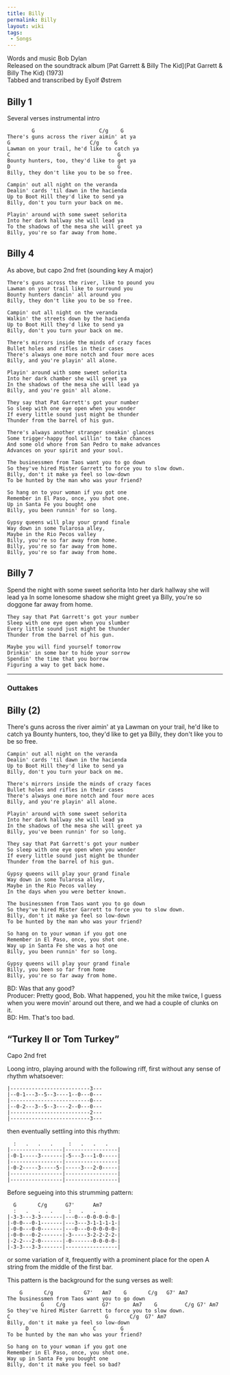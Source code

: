 ```yaml
---
title: Billy
permalink: Billy
layout: wiki
tags:
 - Songs
---
```


Words and music Bob Dylan  
Released on the soundtrack album [Pat Garrett & Billy The
Kid](Pat Garrett & Billy The Kid) (1973)  
Tabbed and transcribed by Eyolf Østrem

<h2 class="songversion">
Billy 1

</h2>
Several verses instrumental intro

            G                     C/g    G
    There's guns across the river aimin' at ya
    G                          C/g     G
    Lawman on your trail, he'd like to catch ya
    C                                   G
    Bounty hunters, too, they'd like to get ya
    D                                   G
    Billy, they don't like you to be so free.

    Campin' out all night on the veranda
    Dealin' cards 'til dawn in the hacienda
    Up to Boot Hill they'd like to send ya
    Billy, don't you turn your back on me.

    Playin' around with some sweet señorita
    Into her dark hallway she will lead ya
    To the shadows of the mesa she will greet ya
    Billy, you're so far away from home.

<h2 class="songversion">
Billy 4

</h2>
As above, but capo 2nd fret (sounding key A major)

    There's guns across the river, like to pound you
    Lawman on your trail like to surround you
    Bounty hunters dancin' all around you
    Billy, they don't like you to be so free.

    Campin' out all night on the veranda
    Walkin' the streets down by the hacienda
    Up to Boot Hill they'd like to send ya
    Billy, don't you turn your back on me.

    There's mirrors inside the minds of crazy faces
    Bullet holes and rifles in their cases
    There's always one more notch and four more aces
    Billy, and you're playin' all alone.

    Playin' around with some sweet señorita
    Into her dark chamber she will greet ya
    In the shadows of the mesa she will lead ya
    Billy, and you're goin' all alone.

    They say that Pat Garrett's got your number
    So sleep with one eye open when you wonder
    If every little sound just might be thunder
    Thunder from the barrel of his gun.

    There's always another stranger sneakin' glances
    Some trigger-happy fool willin' to take chances
    And some old whore from San Pedro to make advances
    Advances on your spirit and your soul.

    The businessmen from Taos want you to go down
    So they've hired Mister Garrett to force you to slow down.
    Billy, don't it make ya feel so low-down
    To be hunted by the man who was your friend?

    So hang on to your woman if you got one
    Remember in El Paso, once, you shot one.
    Up in Santa Fe you bought one
    Billy, you been runnin' for so long.

    Gypsy queens will play your grand finale
    Way down in some Tularosa alley,
    Maybe in the Rio Pecos valley
    Billy, you're so far away from home.
    Billy, you're so far away from home.
    Billy, you're so far away from home.

<h2 class="songversion">
Billy 7

</h2>
    Spend the night with some sweet señorita
    Into her dark hallway she will lead ya
    In some lonesome shadow she might greet ya
    Billy, you're so doggone far away from home.

    They say that Pat Garrett's got your number
    Sleep with one eye open when you slumber
    Every little sound just might be thunder
    Thunder from the barrel of his gun.

    Maybe you will find yourself tomorrow
    Drinkin' in some bar to hide your sorrow
    Spendin' the time that you borrow
    Figuring a way to get back home.

* * * * *

<h3>
Outtakes

</h3>
<h2 class="songversion">
Billy (2)

</h2>
    There's guns across the river aimin' at ya
    Lawman on your trail, he'd like to catch ya
    Bounty hunters, too, they'd like to get ya
    Billy, they don't like you to be so free.

    Campin' out all night on the veranda
    Dealin' cards 'til dawn in the hacienda
    Up to Boot Hill they'd like to send ya
    Billy, don't you turn your back on me.

    There's mirrors inside the minds of crazy faces
    Bullet holes and rifles in their cases
    There's always one more notch and four more aces
    Billy, and you're playin' all alone.

    Playin' around with some sweet señorita
    Into her dark hallway she will lead ya
    In the shadows of the mesa she will greet ya
    Billy, you've been runnin' for so long.

    They say that Pat Garrett's got your number
    So sleep with one eye open when you wonder
    If every little sound just might be thunder
    Thunder from the barrel of his gun.

    Gypsy queens will play your grand finale
    Way down in some Tularosa alley,
    Maybe in the Rio Pecos valley
    In the days when you were better known.

    The businessmen from Taos want you to go down
    So they've hired Mister Garrett to force you to slow down.
    Billy, don't it make ya feel so low-down
    To be hunted by the man who was your friend?

    So hang on to your woman if you got one
    Remember in El Paso, once, you shot one.
    Way up in Santa Fe she was a hot one
    Billy, you been runnin' for so long.

    Gypsy queens will play your grand finale
    Billy, you been so far from home
    Billy, you're so far away from home.

BD: Was that any good?  
Producer: Pretty good, Bob. What happened, you hit the mike twice, I
guess when you were movin' around out there, and we had a couple of
clunks on it.  
BD: Hm. That's too bad.

<h2 class="songversion">
“Turkey II or Tom Turkey”

</h2>
Capo 2nd fret

Loong intro, playing around with the following riff, first without any
sense of rhythm whatsoever:

    |--------------------------3---
    |--0-1---3--5--3----1--0---0---
    |--------------------------0---
    |--0-2---3--5--3----2--0---0---
    |--------------------------2---
    |--------------------------3---

then eventually settling into this rhythm:

      :   .   .   .     :   .   .   .
    |-----------------|-----------------|
    |-0-1-----3-------|-5---3---1-0-----|
    |-----------------|-----------------|
    |-0-2-----3-----5-|-----3---2-0-----|
    |-----------------|-----------------|
    |-----------------|-----------------|

Before segueing into this strumming pattern:

      G       C/g      G7'      Am7
      :   .   .   .     :   .   .   .
    |-3-3---3-3-------|---0---0-0-0-0-0-|
    |-0-0---0-1-------|---3---3-1-1-1-1-|
    |-0-0---0-0-------|---0---0-0-0-0-0-|
    |-0-0---0-2-------|-3-----3-2-2-2-2-|
    |-2-2---2-0-------|-0-------0-0-0-0-|
    |-3-3---3-3-------|-----------------|

or some variation of it, frequently with a prominent place for the open
A string from the middle of the first bar.

This pattern is the background for the sung verses as well:

        G       C/g          G7'   Am7    G       C/g   G7' Am7
    The businessmen from Taos want you to go down
               G    C/g            G7'       Am7    G         C/g G7' Am7
    So they've hired Mister Garrett to force you to slow down.
    C                               G       C/g  G7' Am7
    Billy, don't it make ya feel so low-down
          D                     C        G
    To be hunted by the man who was your friend?

    So hang on to your woman if you got one
    Remember in El Paso, once, you shot one.
    Way up in Santa Fe you bought one
    Billy, don't it make you feel so bad?
